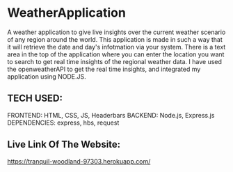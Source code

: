 # WeatherApplication
A weather application to give live insights over the current weather scenario of any region around the world. This application is made in such a way that it will retrieve the date and day's infotmation via your system. There is a text area in the top of the application where you can enter the location you want to search to get real time insights of the regional weather data. I have used the openweatherAPI to get the real time insights, and integrated my application using NODE.JS. 
## TECH USED:
FRONTEND: HTML, CSS, JS, Headerbars
BACKEND: Node.js, Express.js
DEPENDENCIES: express, hbs, request
## Live Link Of The Website:
https://tranquil-woodland-97303.herokuapp.com/
